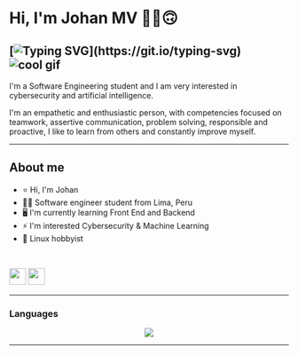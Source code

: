 # Hi, I'm Johan MV ✌🏻🙃

[![Typing SVG](https://readme-typing-svg.herokuapp.com?font=Fira+Code&pause=1000&width=435&lines=I+like+it+programming+.+.+.)](https://git.io/typing-svg)
![cool gif](https://github.githubassets.com/images/mona-whisper.gif)
---
I'm a Software Engineering student and I am very interested in cybersecurity and artificial intelligence. 

I'm an empathetic and enthusiastic person, with competencies focused on teamwork, assertive communication, problem solving, responsible and proactive, I like to learn from others and constantly improve myself.  

---

## About me

- ⭐ Hi, I'm Johan  
- 🧑‍💻 Software engineer student from Lima, Peru
- 🖥️ I'm currently learning Front End and Backend
- ⚡ I'm interested Cybersecurity & Machine Learning
- 🐧 Linux hobbyist
<br>
<p>
<a href="https://www.instagram.com/johan_mv2000/"><img src="https://img.shields.io/badge/Instagram-%23E4405F.svg?style=for-the-badge&logo=Instagram&logoColor=white" style="margin-bottom: 4px;" height="30px" target="_blank"></a>
<a href="https://www.linkedin.com/in/johan-ra%C3%BAl-moreno-vergara-82953620b/"><img src="https://img.shields.io/badge/Linkedin-%231572B6.svg?style=for-the-badge&logo=Linkedin&logoColor=white" style="margin-bottom: 4px;" height="30px" target="_blank"></a>
</p>

---

### Languages

<p align="center">
    <img src="https://skillicons.dev/icons?i=cpp,python,html,css,js,linux,github,mysql" />
</p>

---
